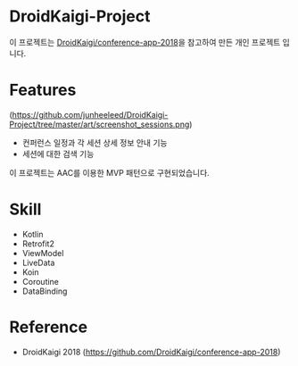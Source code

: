 # DroidKaigi-Project

이 프로젝트는 [DroidKaigi/conference-app-2018](https://github.com/DroidKaigi/conference-app-2018)을 참고하여 만든 개인 프로젝트 입니다.

# Features

(https://github.com/junheeleed/DroidKaigi-Project/tree/master/art/screenshot_sessions.png)

- 컨퍼런스 일정과 각 세션 상세 정보 안내 기능
- 세션에 대한 검색 기능

이 프로젝트는 AAC를 이용한 MVP 패턴으로 구현되었습니다.

# Skill

- Kotlin
- Retrofit2
- ViewModel
- LiveData
- Koin
- Coroutine
- DataBinding

# Reference

- DroidKaigi 2018
(https://github.com/DroidKaigi/conference-app-2018)
